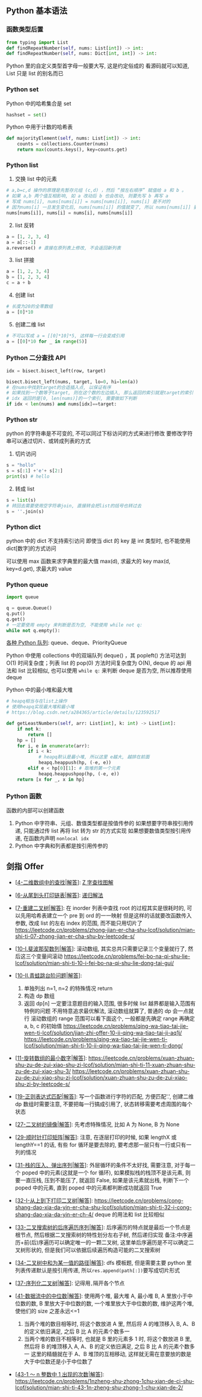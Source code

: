 ## Python 基本语法

### 函数类型后置

```python
from typing import List
def findRepeatNumber(self, nums: List[int]) -> int:
def findRepeatNumber(self, nums: Dict[int, int]) -> int:
```

Python 里的自定义类型首字母一般要大写, 这是约定俗成的
看源码就可以知道, List 只是 list 的别名而已

### Python set

Python 中的哈希集合是 set

```python
hashset = set()
```

Python 中用于计数的哈希表

```python
def majorityElement(self, nums: List[int]) -> int:
    counts = collections.Counter(nums)
    return max(counts.keys(), key=counts.get)
```

### Python list

1. 交换 list 中的元素

```python
# a,b=c,d 操作的原理是先暂存元组 (c,d) ，然后 “按左右顺序” 赋值给 a 和 b 。
# 如果 a,b 两个值互相影响, 如 a 改动后 b 也会改动, 则要先写 b 再写 a
# 写成 nums[i], nums[nums[i]] = nums[nums[i]], nums[i] 是不对的
# 因为nums[i] 一旦发生变化后, nums[nums[i]] 的值就变了, 所以 nums[nums[i]] 要写在前面
nums[nums[i]], nums[i] = nums[i], nums[nums[i]]
```

2. list 反转

```python
a = [1, 2, 3, 4]
a = a[::-1]
a.reverse() # 直接在原列表上修改, 不会返回新列表
```

3. list 拼接

```python
a = [1, 2, 3, 4]
b = [1, 2, 3, 4]
c = a + b
```

4. 创建 list

```python
# 长度为20的全零数组
a = [0]*10
```

5. 创建二维 list

```python
# 不可以写成 a = [[0]*10]*5, 这样每一行会变成引用
a = [[0]*10 for _ in range(5)]
```

### Python 二分查找 API

```python
idx = bisect.bisect_left(row, target)

bisect.bisect_left(nums, target, lo=0, hi=len(a))
# 在nums中找到target的合适插入点, 以保证有序
# 如果找到一个数等于target, 则在这个数的左边插入, 那么返回的索引就是target的索引
# idx 返回的是[0, len(nums)]的一个索引, 需要做如下判断
if idx < len(nums) and nums[idx]==target:
```

### Python str

python 的字符串是不可变的, 不可以同过下标访问的方式来进行修改
要修改字符串可以通过切片、或转成列表的方式

1. 切片访问

```python
s = "hollo"
s = s[:1] +'e'+ s[2:]
print(s) # hello
```

2. 转成 list

```python
s = list(s)
# 转回去需要使用空字符串join, 直接转会把list的括号也转过去
s = ''.join(s)
```

### Python dict

python 中的 dict 不支持索引访问
即使当 dict 的 key 是 int 类型时, 也不能使用 dict[数字]的方式访问

可以使用 max 函数来求字典里的最大值
max(d), 求最大的 key
max(d, key=d.get), 求最大的 value

### Python queue

```python
import queue

q = queue.Queue()
q.put()
q.get()
# 一定要使用 empty 来判断是否为空, 不能使用 while not q:
while not q.empty():
```

[各种 Python 队列](https://blog.csdn.net/brucewong0516/article/details/84025027): queue、deque、PriorityQueue

Python 中使用 collections 中的双端队列 deque() ，其 popleft() 方法可达到 O(1) 时间复杂度；列表 list 的 pop(0) 方法时间复杂度为
O(N), deque 的 api 用法和 list 比较相似, 也可以使用 `while q:` 来判断 deque 是否为空, 所以推荐使用 deque

Python 中的最小堆和最大堆

```python
# heapq相当与在list上操作
# 使用heapq实现最大堆和最小堆
# https://blog.csdn.net/a284365/article/details/123592517

def getLeastNumbers(self, arr: List[int], k: int) -> List[int]:
    if not k:
        return []
    hp = []
    for i, e in enumerate(arr):
        if i < k:
            # heapq默认是最小堆, 所以这里 e越大, 越排在前面
            heapq.heappush(hp, (-e, e))
        elif e < hp[0][1]: # 取堆的第一个元素
            heapq.heappushpop(hp, (-e, e))
    return [x for _, x in hp]
```

### Python 函数

函数的内部可以创建函数

1. Python 中字符串、元组、数值类型都是按值传参的
   如果想要字符串按引用传递, 只能通过传 list 再将 list 转为 str 的方式实现
   如果想要数值类型按引用传递, 在函数内声明 `nonlocal idx`
2. Python 中字典和列表都是按引用传参的

## 剑指 Offer

- [[4-二维数组中的查找](https://leetcode.cn/problems/er-wei-shu-zu-zhong-de-cha-zhao-lcof/)|[解答](https://github.com/Meow-2/LeetCode-Everyday/blob/main/Coding-Interviews/04-%E4%BA%8C%E7%BB%B4%E6%95%B0%E7%BB%84%E4%B8%AD%E7%9A%84%E6%9F%A5%E6%89%BE.py)]:
  [Z 字查找图解](https://leetcode.cn/problems/er-wei-shu-zu-zhong-de-cha-zhao-lcof/solution/mian-shi-ti-04-er-wei-shu-zu-zhong-de-cha-zhao-zuo/)

- [[6-从尾到头打印链表](https://leetcode.cn/problems/cong-wei-dao-tou-da-yin-lian-biao-lcof/)|[解答](https://github.com/Meow-2/LeetCode-Everyday/blob/main/Coding-Interviews/06-%E4%BB%8E%E5%B0%BE%E5%88%B0%E5%A4%B4%E6%89%93%E5%8D%B0%E9%93%BE%E8%A1%A8.py)]:
  [递归解法](https://leetcode.cn/problems/cong-wei-dao-tou-da-yin-lian-biao-lcof/solution/mian-shi-ti-06-cong-wei-dao-tou-da-yin-lian-biao-d/)

- [[7-重建二叉树](https://leetcode.cn/problems/zhong-jian-er-cha-shu-lcof/)|[解答](https://github.com/Meow-2/LeetCode-Everyday/blob/main/Coding-Interviews/07-%E9%87%8D%E5%BB%BA%E4%BA%8C%E5%8F%89%E6%A0%91.py)]:
  在 inorder 列表中查找 root 的过程其实是很耗时的, 可以先用哈希表建立一个 pre 到 ord 的一一映射
  但是这样的话就要改函数传入参数, 改成 list 的左右 index 的范围, 而不能只用切片了
  https://leetcode.cn/problems/zhong-jian-er-cha-shu-lcof/solution/mian-shi-ti-07-zhong-jian-er-cha-shu-by-leetcode-s/

- [[10-I.斐波那契数列](https://leetcode.cn/problems/fei-bo-na-qi-shu-lie-lcof/)|[解答](https://github.com/Meow-2/LeetCode-Everyday/blob/main/Coding-Interviews/10-I-%E6%96%90%E6%B3%A2%E9%82%A3%E5%A5%91%E6%95%B0%E5%88%97.py)]:
  滚动数组, 其实总共只需要记录三个变量就行了, 然后这三个变量间滚动
  https://leetcode.cn/problems/fei-bo-na-qi-shu-lie-lcof/solution/mian-shi-ti-10-i-fei-bo-na-qi-shu-lie-dong-tai-gui/

- [[10-II.青蛙跳台阶问题](https://leetcode.cn/problems/qing-wa-tiao-tai-jie-wen-ti-lcof/)|[解答](https://leetcode.cn/problems/qing-wa-tiao-tai-jie-wen-ti-lcof/solution/mian-shi-ti-10-ii-qing-wa-tiao-tai-jie-wen-ti-dong/)]:

  1. 单独列出 n=1, n=2 的特殊情况 return
  2. 构造 dp 数组
  3. 返回 dp[n]
     一定要注意题目的输入范围, 很多时候 list 越界都是输入范围有特例的问题
     不用特意追求最优解法, 滚动数组就算了, 普通的 dp 会一点就行
     滚动数组的 range 范围可以看下面这个, 一般都是先确定 range 再确定 a, b, c 的初始值
     https://leetcode.cn/problems/qing-wa-tiao-tai-jie-wen-ti-lcof/solution/jian-zhi-offer-10-ii-qing-wa-tiao-tai-ji-aq1j/
     https://leetcode.cn/problems/qing-wa-tiao-tai-jie-wen-ti-lcof/solution/mian-shi-ti-10-ii-qing-wa-tiao-tai-jie-wen-ti-dong/

- [[11-旋转数组的最小数字](https://leetcode.cn/problems/xuan-zhuan-shu-zu-de-zui-xiao-shu-zi-lcof/)|[解答](https://github.com/Meow-2/LeetCode-Everyday/blob/main/Coding-Interviews/11-%E6%97%8B%E8%BD%AC%E6%95%B0%E7%BB%84%E7%9A%84%E6%9C%80%E5%B0%8F%E6%95%B0%E5%AD%97.py)]:
  https://leetcode.cn/problems/xuan-zhuan-shu-zu-de-zui-xiao-shu-zi-lcof/solution/mian-shi-ti-11-xuan-zhuan-shu-zu-de-zui-xiao-shu-3/
  https://leetcode.cn/problems/xuan-zhuan-shu-zu-de-zui-xiao-shu-zi-lcof/solution/xuan-zhuan-shu-zu-de-zui-xiao-shu-zi-by-leetcode-s/

- [[19-正则表达式匹配](https://leetcode.cn/problems/zheng-ze-biao-da-shi-pi-pei-lcof/solution/zheng-ze-biao-da-shi-pi-pei-by-leetcode-s3jgn/)|[解答](https://github.com/Meow-2/LeetCode-Everyday/blob/main/Coding-Interviews/19-%E6%AD%A3%E5%88%99%E8%A1%A8%E8%BE%BE%E5%BC%8F%E5%8C%B9%E9%85%8D.py)]:
  写一个函数进行字符的匹配, 方便匹配'.', 创建二维 dp 数组时需要注意, 不要把每一行搞成引用了, 状态转移需要考虑周围的每个状态

- [[27-二叉树的镜像](https://leetcode.cn/problems/er-cha-shu-de-jing-xiang-lcof/)|[解答](https://github.com/Meow-2/LeetCode-Everyday/blob/main/Coding-Interviews/27-%E4%BA%8C%E5%8F%89%E6%A0%91%E7%9A%84%E9%95%9C%E5%83%8F.py)]:
  先考虑特殊情况, 比如 A 为 None, B 为 None

- [[29-顺时针打印矩阵](https://leetcode.cn/problems/shun-shi-zhen-da-yin-ju-zhen-lcof/)|[解答](https://github.com/Meow-2/LeetCode-Everyday/blob/main/Coding-Interviews/29-%E9%A1%BA%E6%97%B6%E9%92%88%E6%89%93%E5%8D%B0%E7%9F%A9%E9%98%B5.py)]:
  注意, 在逐层打印的时候, 如果 lengthX 或 lengthY==1 的话, 有些 for 循环是要去除的, 要考虑那一层只有一行或只有一列的情况

- [[31-栈的压入、弹出序列](https://leetcode.cn/problems/zhan-de-ya-ru-dan-chu-xu-lie-lcof/)|[解答](https://github.com/Meow-2/LeetCode-Everyday/blob/main/Coding-Interviews/31-%E6%A0%88%E7%9A%84%E5%8E%8B%E5%85%A5%E3%80%81%E5%BC%B9%E5%87%BA%E5%BA%8F%E5%88%97.py)]:
  外层循环的条件不太好找, 需要注意, 对于每一个 poped 中的元素(这就是一个 for 循环), 如果模拟栈的栈顶不是该元素, 则要一直压栈, 压到不能压了, 就返回 False, 如果是该元素就出栈, 判断下一个 poped 中的元素, 直到 poped 中的元素都判断成功就返回 True

- [[32-I-从上到下打印二叉树](https://leetcode.cn/problems/cong-shang-dao-xia-da-yin-er-cha-shu-lcof/)|[解答](https://github.com/Meow-2/LeetCode-Everyday/blob/main/Coding-Interviews/32-I-%E4%BB%8E%E4%B8%8A%E5%88%B0%E4%B8%8B%E6%89%93%E5%8D%B0%E4%BA%8C%E5%8F%89%E6%A0%91.py)]:
  https://leetcode.cn/problems/cong-shang-dao-xia-da-yin-er-cha-shu-lcof/solution/mian-shi-ti-32-i-cong-shang-dao-xia-da-yin-er-ch-4/
  deque 的用法和 list 比较相似

- [[33-二叉搜索树的后序遍历序列](https://leetcode.cn/problems/er-cha-sou-suo-shu-de-hou-xu-bian-li-xu-lie-lcof/)|[解答](https://github.com/Meow-2/LeetCode-Everyday/blob/main/Coding-Interviews/33-%E4%BA%8C%E5%8F%89%E6%90%9C%E7%B4%A2%E6%A0%91%E7%9A%84%E5%90%8E%E5%BA%8F%E9%81%8D%E5%8E%86%E5%BA%8F%E5%88%97.py)]:
  后序遍历的特点就是最后一个节点是根节点, 然后根据二叉搜索树的特性划分左右子树, 然后递归实现
  备注:中序遍历+前(后)序遍历可以确定唯一的一颗二叉树, 这里单后序遍历是不可以确定二叉树形状的, 但是我们可以依据后续遍历构造可能的二叉搜索树

- [[34-二叉树中和为某一值的路径](https://leetcode.cn/problems/er-cha-shu-zhong-he-wei-mou-yi-zhi-de-lu-jing-lcof/)|[解答](https://github.com/Meow-2/LeetCode-Everyday/blob/main/Coding-Interviews/34-%E4%BA%8C%E5%8F%89%E6%A0%91%E4%B8%AD%E5%92%8C%E4%B8%BA%E6%9F%90%E4%B8%80%E5%80%BC%E7%9A%84%E8%B7%AF%E5%BE%84.py)]:
  dfs 模板题, 但是需要主要 python 里列表传递默认是按引用传递, 所以`res.append(path[:])`要写成切片形式

- [[37-序列化二叉树](https://leetcode.cn/problems/xu-lie-hua-er-cha-shu-lcof/)|[解答](https://github.com/Meow-2/LeetCode-Everyday/blob/main/Coding-Interviews/37-%E5%BA%8F%E5%88%97%E5%8C%96%E4%BA%8C%E5%8F%89%E6%A0%91.py)]:
  记得用`,`隔开各个节点

- [[41-数据流中的中位数](https://leetcode.cn/problems/shu-ju-liu-zhong-de-zhong-wei-shu-lcof/)|[解答]()]:
  使用两个堆, 最大堆 A, 最小堆 B, A 里放小于中位数的数, B 里放大于中位数的数, 一个堆里放大于中位数的数, 维护这两个堆, 使他们的 size 之差永远<=1

  1. 当两个堆的数目相等时, 将这个数放进 A 里, 然后将 A 的堆顶移入 B, A、B 的定义依旧满足, 之后 B 比 A 的元素个数多一
  2. 当两个堆的数目不相等时, 也就是 B 里的元素多 1 时, 将这个数放进 B 里, 然后将 B 的堆顶移入 A, A、B 的定义依旧满足, 之后 B 比 A 的元素个数多一
     这里的精髓就在于 A、B 堆顶的互相移动, 这样就无需在意要放的数是大于中位数还是小于中位数了

- [[43-1 ～ n 整数中 1 出现的次数](https://leetcode.cn/problems/1nzheng-shu-zhong-1chu-xian-de-ci-shu-lcof/)|[解答]()]:
  https://leetcode.cn/problems/1nzheng-shu-zhong-1chu-xian-de-ci-shu-lcof/solution/mian-shi-ti-43-1n-zheng-shu-zhong-1-chu-xian-de-2/
